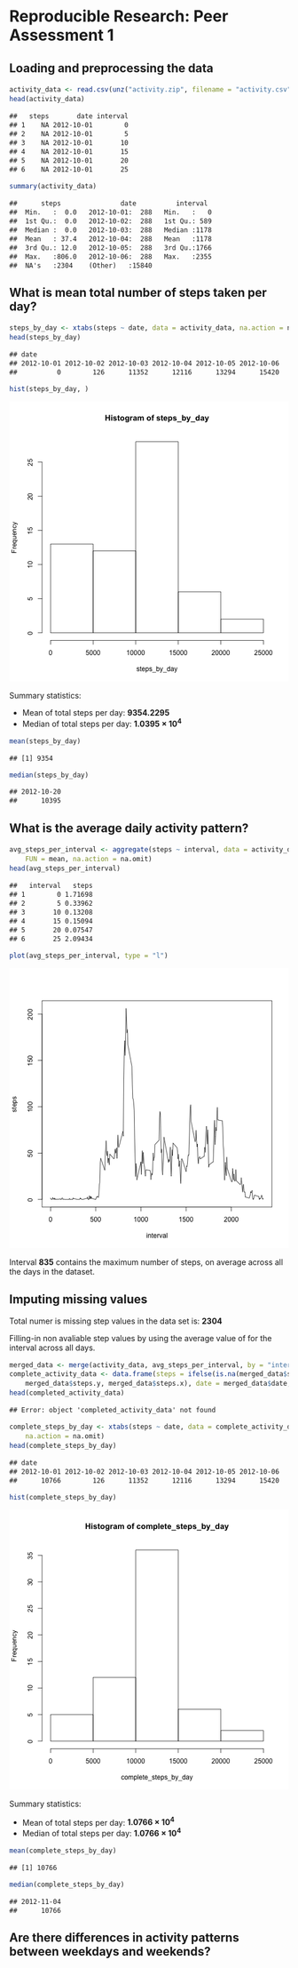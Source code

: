 # Reproducible Research: Peer Assessment 1


## Loading and preprocessing the data


```r
activity_data <- read.csv(unz("activity.zip", filename = "activity.csv"))
head(activity_data)
```

```
##   steps       date interval
## 1    NA 2012-10-01        0
## 2    NA 2012-10-01        5
## 3    NA 2012-10-01       10
## 4    NA 2012-10-01       15
## 5    NA 2012-10-01       20
## 6    NA 2012-10-01       25
```

```r
summary(activity_data)
```

```
##      steps               date          interval   
##  Min.   :  0.0   2012-10-01:  288   Min.   :   0  
##  1st Qu.:  0.0   2012-10-02:  288   1st Qu.: 589  
##  Median :  0.0   2012-10-03:  288   Median :1178  
##  Mean   : 37.4   2012-10-04:  288   Mean   :1178  
##  3rd Qu.: 12.0   2012-10-05:  288   3rd Qu.:1766  
##  Max.   :806.0   2012-10-06:  288   Max.   :2355  
##  NA's   :2304    (Other)   :15840
```



## What is mean total number of steps taken per day?


```r
steps_by_day <- xtabs(steps ~ date, data = activity_data, na.action = na.omit)
head(steps_by_day)
```

```
## date
## 2012-10-01 2012-10-02 2012-10-03 2012-10-04 2012-10-05 2012-10-06 
##          0        126      11352      12116      13294      15420
```

```r
hist(steps_by_day, )
```

![plot of chunk unnamed-chunk-2](figure/unnamed-chunk-2.png) 


Summary statistics:

* Mean of total steps per day: **9354.2295**
* Median of total steps per day: **1.0395 &times; 10<sup>4</sup>**


```r
mean(steps_by_day)
```

```
## [1] 9354
```

```r
median(steps_by_day)
```

```
## 2012-10-20 
##      10395
```



## What is the average daily activity pattern?


```r
avg_steps_per_interval <- aggregate(steps ~ interval, data = activity_data, 
    FUN = mean, na.action = na.omit)
head(avg_steps_per_interval)
```

```
##   interval   steps
## 1        0 1.71698
## 2        5 0.33962
## 3       10 0.13208
## 4       15 0.15094
## 5       20 0.07547
## 6       25 2.09434
```

```r
plot(avg_steps_per_interval, type = "l")
```

![plot of chunk unnamed-chunk-4](figure/unnamed-chunk-4.png) 


Interval **835** contains the maximum number of steps, on average across all the days in the dataset.

## Imputing missing values

Total numer is missing step values in the data set is: **2304**

Filling-in non avaliable step values by using the average value of for the interval across all days.


```r
merged_data <- merge(activity_data, avg_steps_per_interval, by = "interval")
complete_activity_data <- data.frame(steps = ifelse(is.na(merged_data$steps.x), 
    merged_data$steps.y, merged_data$steps.x), date = merged_data$date, interval = merged_data$interval)
head(completed_activity_data)
```

```
## Error: object 'completed_activity_data' not found
```




```r
complete_steps_by_day <- xtabs(steps ~ date, data = complete_activity_data, 
    na.action = na.omit)
head(complete_steps_by_day)
```

```
## date
## 2012-10-01 2012-10-02 2012-10-03 2012-10-04 2012-10-05 2012-10-06 
##      10766        126      11352      12116      13294      15420
```

```r
hist(complete_steps_by_day)
```

![plot of chunk unnamed-chunk-6](figure/unnamed-chunk-6.png) 



Summary statistics:
* Mean of total steps per day: **1.0766 &times; 10<sup>4</sup>**
* Median of total steps per day: **1.0766 &times; 10<sup>4</sup>**


```r
mean(complete_steps_by_day)
```

```
## [1] 10766
```

```r
median(complete_steps_by_day)
```

```
## 2012-11-04 
##      10766
```


## Are there differences in activity patterns between weekdays and weekends?

